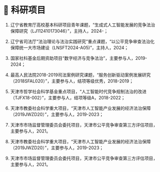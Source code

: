 # 📅 科研项目

  1. 辽宁省教育厅高校基本科研项目青年课题，“生成式人工智能发展的竞争法治保障研究（LJ112410173046）”，主持人，2024-；
  
  2. 辽宁省司法厅“法治理论与法治实践研究”重点课题，“以公平竞争审查法治化保障统一大市场建设（LNSFT2024-A05)”，主持人，2024；
  
  3. 国家社科基金后期资助项目“数字经济与竞争法治”，主要参与人，2019-2024；
  
  4. 最高人民法院2018-2019司法案例研究课题，“服务创新驱动案例发展研究（2018SFAL020）”，主要参与人，结项等级优秀，2018-2019；
  
  5. 天津市哲学社会科学基金重点项目，“人工智能时代竞争规制法治的改进（TJFX18-002）”，主要参与人，结项等级A，2018-2022；
  
  6. 天津市教委社会科学重大项目，“天津市人工智能产业发展的经济法治保障（2019JWZD20）”，主要参与人，2019-2023；
  
  7. 天津市市场监督管理委员会委托项目，天津市公平竞争审查第三方评估项目，主要参与人，2021。
  
  8. 天津市教委社会科学重大项目，“天津市人工智能产业发展的经济法治保障（2019JWZD20）”，主要参与人，2019-2023；
  
  9. 天津市市场监督管理委员会委托项目，天津市公平竞争审查第三方评估项目，主要参与人，2021。
